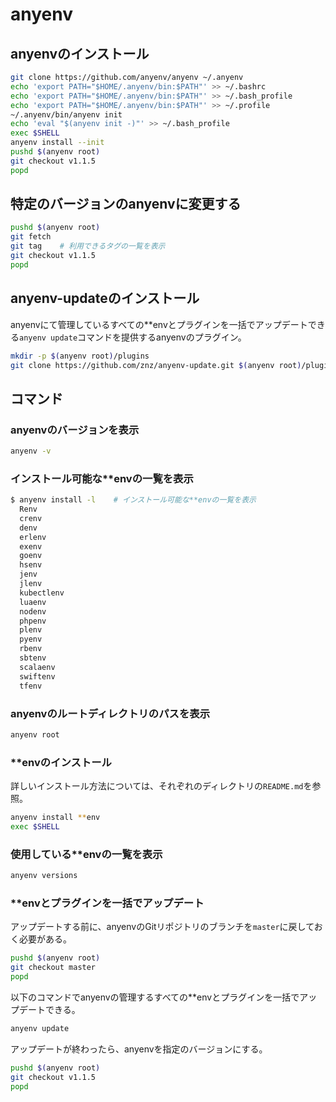 # anyenv

## anyenvのインストール

```bash
git clone https://github.com/anyenv/anyenv ~/.anyenv
echo 'export PATH="$HOME/.anyenv/bin:$PATH"' >> ~/.bashrc
echo 'export PATH="$HOME/.anyenv/bin:$PATH"' >> ~/.bash_profile
echo 'export PATH="$HOME/.anyenv/bin:$PATH"' >> ~/.profile
~/.anyenv/bin/anyenv init
echo 'eval "$(anyenv init -)"' >> ~/.bash_profile
exec $SHELL
anyenv install --init
pushd $(anyenv root)
git checkout v1.1.5
popd
```

## 特定のバージョンのanyenvに変更する

```bash
pushd $(anyenv root)
git fetch
git tag    # 利用できるタグの一覧を表示
git checkout v1.1.5
popd
```

## anyenv-updateのインストール

anyenvにて管理しているすべての**envとプラグインを一括でアップデートできる`anyenv update`コマンドを提供するanyenvのプラグイン。

```bash
mkdir -p $(anyenv root)/plugins
git clone https://github.com/znz/anyenv-update.git $(anyenv root)/plugins/anyenv-update
```

## コマンド

### anyenvのバージョンを表示

```bash
anyenv -v
```

### インストール可能な**envの一覧を表示

```bash
$ anyenv install -l    # インストール可能な**envの一覧を表示
  Renv
  crenv
  denv
  erlenv
  exenv
  goenv
  hsenv
  jenv
  jlenv
  kubectlenv
  luaenv
  nodenv
  phpenv
  plenv
  pyenv
  rbenv
  sbtenv
  scalaenv
  swiftenv
  tfenv
```

### anyenvのルートディレクトリのパスを表示

```bash
anyenv root
```

### **envのインストール

詳しいインストール方法については、それぞれのディレクトリの`README.md`を参照。

```bash
anyenv install **env
exec $SHELL
```

### 使用している**envの一覧を表示

```bash
anyenv versions
```

### **envとプラグインを一括でアップデート

アップデートする前に、anyenvのGitリポジトリのブランチを`master`に戻しておく必要がある。

```bash
pushd $(anyenv root)
git checkout master
popd
```

以下のコマンドでanyenvの管理するすべての**envとプラグインを一括でアップデートできる。

```bash
anyenv update
```

アップデートが終わったら、anyenvを指定のバージョンにする。

```bash
pushd $(anyenv root)
git checkout v1.1.5
popd
```
